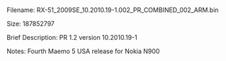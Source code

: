 #
Filename: RX-51_2009SE_10.2010.19-1.002_PR_COMBINED_002_ARM.bin

Size: 187852797

Brief Description: PR 1.2 version 10.2010.19-1

Notes: Fourth Maemo 5 USA release for Nokia N900
